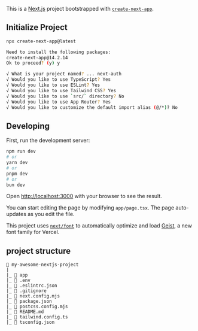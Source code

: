 This is a [Next.js](https://nextjs.org) project bootstrapped with [`create-next-app`](https://nextjs.org/docs/app/api-reference/cli/create-next-app).

## Initialize Project

```bash
npx create-next-app@latest

Need to install the following packages:
create-next-app@14.2.14
Ok to proceed? (y) y

√ What is your project named? ... next-auth
√ Would you like to use TypeScript? Yes
√ Would you like to use ESLint? Yes
√ Would you like to use Tailwind CSS? Yes
√ Would you like to use `src/` directory? No
√ Would you like to use App Router? Yes
√ Would you like to customize the default import alias (@/*)? No
```

## Developing

First, run the development server:

```bash
npm run dev
# or
yarn dev
# or
pnpm dev
# or
bun dev
```

Open [http://localhost:3000](http://localhost:3000) with your browser to see the result.

You can start editing the page by modifying `app/page.tsx`. The page auto-updates as you edit the file.

This project uses [`next/font`](https://nextjs.org/docs/app/building-your-application/optimizing/fonts) to automatically optimize and load [Geist](https://vercel.com/font), a new font family for Vercel.

## project structure

```
📁 my-awesome-nextjs-project
|
|_ 📁 app
|_ 📄 .env
|_ 📄 .eslintrc.json
|_ 📄 .gitignore
|_ 📄 next.config.mjs
|_ 📄 package.json
|_ 📄 postcss.config.mjs
|_ 📄 README.md
|_ 📄 tailwind.config.ts
|_ 📄 tsconfig.json
```
